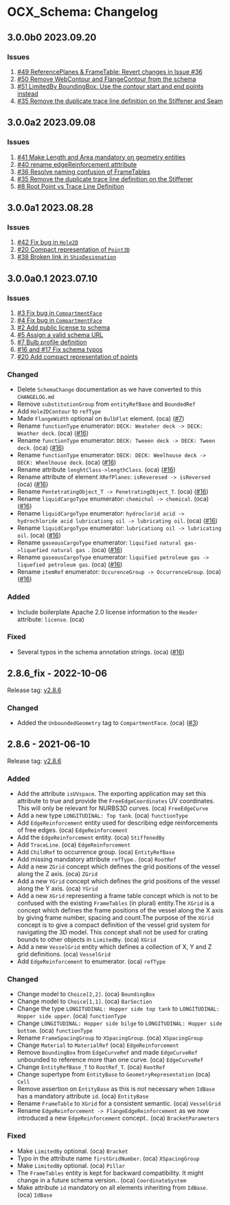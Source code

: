 # OCX_Schema: Changelog


## 3.0.0b0 2023.09.20
### Issues
1. [#49 ReferencePlanes & FrameTable: Revert changes in Issue #36](https://github.com/OCXStandard/OCX_Schema/issues/49)
2. [#50 Remove WebContour and FlangeContour from the schema](https://github.com/OCXStandard/OCX_Schema/issues/50)
3. [#51 LimitedBy BoundingBox: Use the contour start and end points instead](https://github.com/OCXStandard/OCX_Schema/issues/51)
4. [#35 Remove the duplicate trace line definition on the Stiffener and Seam](https://github.com/OCXStandard/OCX_Schema/issues/35)


## 3.0.0a2 2023.09.08
### Issues
1. [#41 Make Length and Area mandatory on geometry entities](https://github.com/OCXStandard/OCX_Schema/issues/41)
2. [#40 rename edgeReinforcement atttribute](https://github.com/OCXStandard/OCX_Schema/issues/40)
3. [#36 Resolve naming confusion of FrameTables](https://github.com/OCXStandard/OCX_Schema/issues/36)
4. [#35 Remove the duplicate trace line definition on the Stiffener](https://github.com/OCXStandard/OCX_Schema/issues/36)
5. [#8 Root Point vs Trace Line Definition](https://github.com/OCXStandard/OCX_Schema/issues/36)

## 3.0.0a1 2023.08.28

### Issues
1. [#42 Fix bug in ```Hole2D```](https://github.com/OCXStandard/OCX_Schema/issues/42)
2. [#20 Compact representation of ```Point3D```](https://github.com/OCXStandard/OCX_Schema/issues/20)
3. [#38 Broken link in ```ShipDesignation```](https://github.com/OCXStandard/OCX_Schema/issues/38)


## 3.0.0a0.1 2023.07.10

### Issues

1. [#3 Fix bug in ```CompartmentFace```](https://github.com/OCXStandard/OCX_Schema/issues/3)
2. [#4 Fix bug in ```CompartmentFace```](https://github.com/OCXStandard/OCX_Schema/pull/4)
3. [#2 Add public license to schema](https://github.com/OCXStandard/OCX_Schema/pull/2)
4. [#5 Assign a valid schema URL](https://github.com/OCXStandard/OCX_Schema/issues/5)
5. [#7 Bulb profile definition](https://github.com/OCXStandard/OCX_Schema/issues/7)
6. [#16 and #17 Fix schema typos](https://github.com/OCXStandard/OCX_Schema/issues/16)
7. [#20 Add compact representation of points](https://github.com/OCXStandard/OCX_Schema/issues/20)

### Changed
  - Delete ``SchemaChange`` documentation as we have converted to this ``CHANGELOG.md``
  - Remove ``substitutionGroup`` from ``entityRefBase`` and ``BoundedRef``
  - Add ``Hole2DContour`` to ``refType``
  - Made ``FlangeWidth`` optional on ``BulbFlat`` element.  (oca) ([#7](https://github.com/OCXStandard/OCX_Schema/issues/7))
  - Rename ``functionType`` enumerator: ``DECK: Weateher deck -> DECK: Weather deck``. (oca)  ([#16](https://github.com/OCXStandard/OCX_Schema/issues/16))
  - Rename ``functionType`` enumerator: ``DECK: Tweeen deck -> DECK: Tween deck``.  (oca)  ([#16](https://github.com/OCXStandard/OCX_Schema/issues/16))
  - Rename ``functionType`` enumerator: ``DECK: DECK: Weelhouse deck -> DECK: Wheelhouse deck``.  (oca)   ([#16](https://github.com/OCXStandard/OCX_Schema/issues/16))
  - Rename attribute ``lenghtClass->lengthClass``.  (oca)   ([#16](https://github.com/OCXStandard/OCX_Schema/issues/16))
  - Rename attribute of element ``XRefPlanes``:  ``isReveresed -> isReversed``  (oca)   ([#16](https://github.com/OCXStandard/OCX_Schema/issues/16))
  - Rename ``PentetratingObject_T -> PenetratingObject_T``.  (oca)   ([#16](https://github.com/OCXStandard/OCX_Schema/issues/16))
  - Rename  ``liquidCargoType`` enumerator: ``chemichal -> chemical``.  (oca)   ([#16](https://github.com/OCXStandard/OCX_Schema/issues/16))
  - Rename  ``liquidCargoType`` enumerator: ``hydroclorid acid -> hydrochloride acid lubricationg oil -> lubricating oil``.  (oca)  ([#16](https://github.com/OCXStandard/OCX_Schema/issues/16)) 
  - Rename  ``liquidCargoType`` enumerator: ``lubricationg oil -> lubricating oil``.  (oca)   ([#16](https://github.com/OCXStandard/OCX_Schema/issues/16))
  - Rename ``gaseousCargoType`` enumerator: ``liquified natural gas->liquefied natural gas ``.  (oca)  ([#16](https://github.com/OCXStandard/OCX_Schema/issues/16))
  - Rename ``gaseousCargoType`` enumerator: ``liquified petroleum gas -> liquefied petroleum gas``.  (oca)  ([#16](https://github.com/OCXStandard/OCX_Schema/issues/16))
  - Rename ``itemRef`` enumerator: ``OccurenceGroup -> OccurrenceGroup``.  (oca)   ([#16](https://github.com/OCXStandard/OCX_Schema/issues/16))
### Added
  - Include boilerplate Apache 2.0 license information to the ``Header`` attribute: ``license``.  (oca)  
### Fixed

  - Several typos in the schema annotation strings.  (oca) ([#16](https://github.com/OCXStandard/OCX_Schema/issues/16))

## 2.8.6_fix - 2022-10-06 
Release tag: [v2.8.6](https://github.com/OCXStandard/OCX_Schema/releases/tag/v2.8.6_fix)


### Changed
  - Added the ``UnboundedGeometry`` tag to ``CompartmentFace``.  (oca)  ([#3](https://github.com/OCXStandard/OCX_Schema/issues/3))
## 2.8.6 - 2021-06-10
Release tag: [v2.8.6](https://github.com/OCXStandard/OCX_Schema/releases/tag/v2.8.6)

### Added

  - Add the attribute ``isUVspace``. The exporting application may set this attribute to true and provide the ``FreeEdgeCoordinates`` UV coordinates. This will only be relevant for NURBS3D curves.  (oca)  ``FreeEdgeCurve``
  - Add a new type ``LONGITUDINAL: Top tank``.  (oca)  ``functionType``
  - Add ``EdgeReinforcement`` entity used for describing edge reinforcements of free edges.  (oca)  ``EdgeReinforcement``
  - Add the ``EdgeReinforcement`` entity. (oca)  ``StiffenedBy``
  - Add ``TraceLine``.  (oca)  ``EdgeReinforcement``
  - Add ``ChildRef`` to occurrence group.  (oca)  ``EntityRefBase``
  - Add missing mandatory attribute ``refType``..  (oca)  ``RootRef``
  - Add a new ``ZGrid`` concept which defines the grid positions of the vessel along the Z axis.  (oca)  ``ZGrid``
  - Add a new ``YGrid`` concept which defines the grid positions of the vessel along the Y axis.  (oca)  ``YGrid``
  - Add a new ``XGrid`` representing a frame table concept which is not to be confused with the existing ``FrameTables`` (in plural) entity.The ``XGrid`` is a concept which defines the frame positions of the vessel along the X axis by giving frame number, spacing and count.The purpose of the ``XGrid`` concept is to give a compact definition of the vessel grid system for navigating the 3D model. This concept shall not be used for crating bounds to other objects in ``LimitedBy``.  (oca)  ``XGrid``
  - Add a new ``VesselGrid`` entity which defines a collection of X, Y and Z grid definitions.  (oca)  ``VesselGrid``
  - Add ``EdgeReinforcement`` to enumerator.  (oca)  ``refType``

### Changed
  - Change model to ``Choice[2,2]``. (oca)  ``BoundingBox``
  - Change model to ``Choice[1,1]``.  (oca)  ``BarSection``
  - Change the type ``LONGITUDINAL: Hopper side top tank`` to ``LONGITUDINAL: Hopper side upper``.  (oca)  ``functionType``
  - Change ``LONGITUDINAL: Hopper side bilge`` to ``LONGITUDINAL: Hopper side bottom``.  (oca)  ``functionType``
  - Rename ``FrameSpacingGroup`` to ``XSpacingGroup``.  (oca)  ``XSpacingGroup``
  - Change ``Material`` to ``MaterialRef`` (oca)  ``EdgeReinforcement``
  - Remove ``BoundingBox`` from ``EdgeCurveRef`` and made ``EdgeCurveRef`` unbounded to reference more than one curve.  (oca)  ``EdgeCurveRef``
  - Change ``EntityRefBase_T`` to ``RootRef_T``.  (oca)  ``RootRef``
  - Change supertype from ``EntityBase`` to ``GeometryRepresentation``  (oca)  ``Cell``
  - Remove assertion on ``EntityBase`` as this is not necessary when ``IdBase`` has a mandatory attribute ``id``.  (oca)  ``EntityBase``
  - Rename  ``FrameTable`` to ``XGrid`` for a consistent semantic.  (oca)  ``VesselGrid``
  - Rename ``EdgeReinforcement -> FlangeEdgeReinforcement`` as we now introduced a new ``EdgeReinforcement`` concept..  (oca)  ``BracketParameters``

### Fixed
  - Make ``LimitedBy`` optional.  (oca)  ``Bracket``
  - Typo in the attribute name ``firstGridNumber``.  (oca)  ``XSpacingGroup``
  - Make ``LimitedBy`` optional.  (oca)  ``Pillar``
  - The ``FrameTables`` entity is kept for backward compatibility. It might change in a future schema version..  (oca)  ``CoordinateSystem``
  - Make attribute ``id`` mandatory on all elements inheriting from ``IdBase``.  (oca)  ``IdBase``
